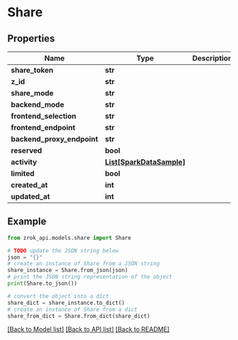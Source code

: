 # Share


## Properties

Name | Type | Description | Notes
------------ | ------------- | ------------- | -------------
**share_token** | **str** |  | [optional] 
**z_id** | **str** |  | [optional] 
**share_mode** | **str** |  | [optional] 
**backend_mode** | **str** |  | [optional] 
**frontend_selection** | **str** |  | [optional] 
**frontend_endpoint** | **str** |  | [optional] 
**backend_proxy_endpoint** | **str** |  | [optional] 
**reserved** | **bool** |  | [optional] 
**activity** | [**List[SparkDataSample]**](SparkDataSample.md) |  | [optional] 
**limited** | **bool** |  | [optional] 
**created_at** | **int** |  | [optional] 
**updated_at** | **int** |  | [optional] 

## Example

```python
from zrok_api.models.share import Share

# TODO update the JSON string below
json = "{}"
# create an instance of Share from a JSON string
share_instance = Share.from_json(json)
# print the JSON string representation of the object
print(Share.to_json())

# convert the object into a dict
share_dict = share_instance.to_dict()
# create an instance of Share from a dict
share_from_dict = Share.from_dict(share_dict)
```
[[Back to Model list]](../README.md#documentation-for-models) [[Back to API list]](../README.md#documentation-for-api-endpoints) [[Back to README]](../README.md)


